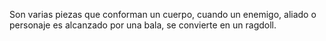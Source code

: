 Son varias piezas que conforman un cuerpo, cuando un enemigo, aliado o personaje es alcanzado por una bala, se convierte en un ragdoll.

